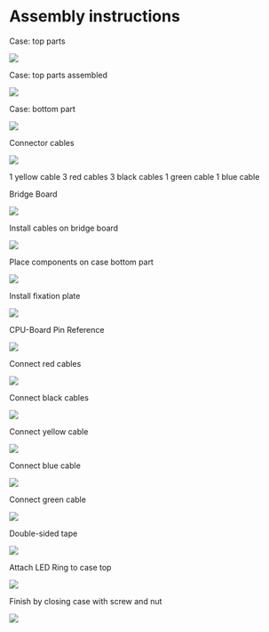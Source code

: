 
# Assembly instructions

Case: top parts

![](step1.png)

Case: top parts assembled

![](step2.png)

Case: bottom part

![](step3.png)

Connector cables

![](step4.png)

1 yellow cable
3 red cables
3 black cables
1 green cable
1 blue cable

Bridge Board

![](step5.png)

Install cables on bridge board

![](step6.png)

Place components on case bottom part

![](step7.png)

Install fixation plate

![](step8.png)

CPU-Board Pin Reference

![](step9.png)

Connect red cables

![](step10.png)

Connect black cables

![](step11.png)

Connect yellow cable

![](step12.png)

Connect blue cable

![](step13.png)

Connect green cable

![](step14.png)

Double-sided tape

![](step15.png)

Attach LED Ring to case top

![](step16.png)

Finish by closing case with screw and nut

![](step17.png)
